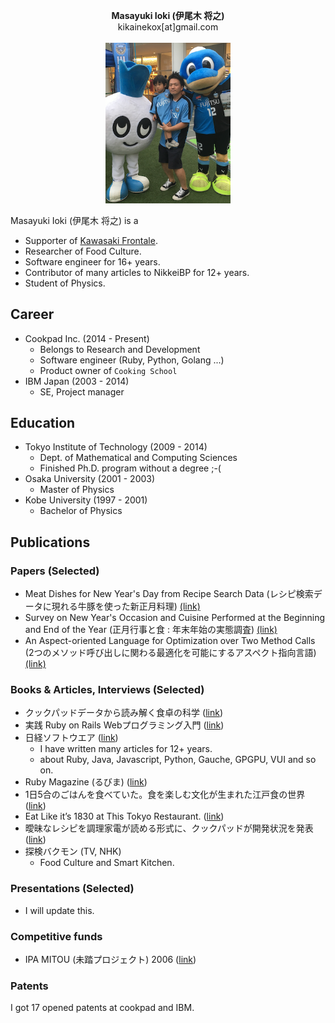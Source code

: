 <p align="center">
  <b>Masayuki Ioki (伊尾木 将之)</b><br>
  kikainekox[at]gmail.com <br>
  <br>
  <img src="keyimage.png" width="200px" />
</p>

Masayuki Ioki (伊尾木 将之) is a
- Supporter of [Kawasaki Frontale](https://www.frontale.co.jp/).
- Researcher of Food Culture.
- Software engineer for 16+ years.
- Contributor of many articles to NikkeiBP for 12+ years.
- Student of Physics.

## Career
- Cookpad Inc. (2014 - Present)
  - Belongs to Research and Development
  - Software engineer (Ruby, Python, Golang ...)
  - Product owner of `Cooking School`
- IBM Japan (2003 - 2014)
  - SE, Project manager

## Education
- Tokyo Institute of Technology (2009 - 2014)
  - Dept. of Mathematical and Computing Sciences
  - Finished Ph.D. program without a degree ;-(
- Osaka University (2001 - 2003)
  - Master of Physics
- Kobe University (1997 - 2001)
  - Bachelor of Physics

## Publications
### Papers (Selected)
- Meat Dishes for New Year's Day from Recipe Search Data (レシピ検索データに現れる牛豚を使った新正月料理) [(link)](https://ci.nii.ac.jp/naid/40021026570)
- Survey on New Year's Occasion and Cuisine Performed at the Beginning and End of the Year (正月行事と食 : 年末年始の実態調査) [(link)](https://ci.nii.ac.jp/naid/40021785425)
- An Aspect-oriented Language for Optimization over Two Method Calls (2つのメソッド呼び出しに関わる最適化を可能にするアスペクト指向言語) [(link)](https://ci.nii.ac.jp/naid/110008616677)

### Books & Articles, Interviews (Selected)
- クックパッドデータから読み解く食卓の科学 ([link](https://www.amazon.co.jp/dp/4785505206/))
- 実践 Ruby on Rails Webプログラミング入門 ([link](https://www.amazon.co.jp/dp/4881665413))
- 日経ソフトウエア ([link](https://www.nikkeibpm.co.jp/item/nsw/756/saishin.html))
  - I have written many articles for 12+ years.
  - about Ruby, Java, Javascript, Python, Gauche, GPGPU, VUI and so on.
- Ruby Magazine (るびま) ([link](https://magazine.rubyist.net/articles/0020/0020-Hotlinks.html))
- 1日5合のごはんを食べていた。食を楽しむ文化が生まれた江戸食の世界 ([link](https://www.mylohas.net/2018/05/167531edo.html))
- Eat Like it’s 1830 at This Tokyo Restaurant. ([link](https://heated.medium.com/eat-like-its-1830-at-this-tokyo-restaurant-710852fe969f))
- 曖昧なレシピを調理家電が読める形式に、クックパッドが開発状況を発表 ([link](https://tech.nikkeibp.co.jp/atcl/nxt/news/18/04267/?ST=nnm))
- 探検バクモン (TV, NHK)
  - Food Culture and Smart Kitchen.

### Presentations (Selected)
- I will update this.

### Competitive funds
- IPA MITOU (未踏プロジェクト) 2006 ([link](https://www.ipa.go.jp/jinzai/esp/2006mito1/gaiyou/4-24.html))

### Patents
I got 17 opened patents at cookpad and IBM.
